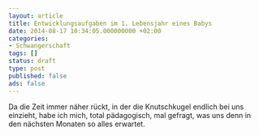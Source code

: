 ```yaml
---
layout: article
title: Entwicklungsaufgaben im 1. Lebensjahr eines Babys
date: 2014-08-17 10:34:05.000000000 +02:00
categories:
- Schwangerschaft
tags: []
status: draft
type: post
published: false
ads: false
---
```

Da die Zeit immer näher rückt, in der die Knutschkugel endlich bei uns einzieht, habe ich mich, total pädagogisch, mal gefragt, was uns denn in den nächsten Monaten so alles erwartet.


